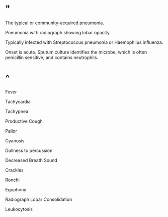 # "

The typical or community-acquired pneumonia.

Pneumonia with radiograph showing lobar opacity.

Typically infected with Streptococcus pneumonia or Haemophilus influenza.

Onset is acute.
Sputum culture identifies the microbe, which is often penicillin sensitive, and contains neutrophils.

# ^

Fever

Tachycardia

Tachypnea

Productive Cough

Pallor

Cyanosis

Dullness to percussion

Decreased Breath Sound

Crackles

Ronchi

Egophony

Radiograph Lobar Consolidation

Leukocytosis
